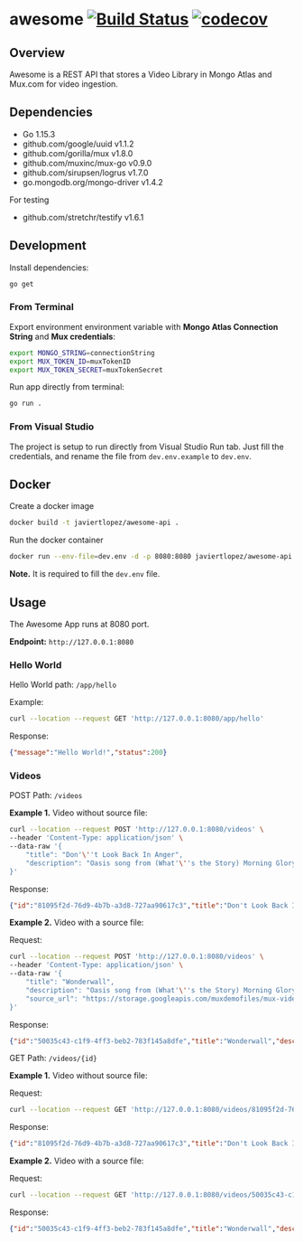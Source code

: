 # awesome [![Build Status](https://travis-ci.com/javiertlopez/awesome.svg?token=pyy6Hs7N6KLZpHXbFbXd&branch=main)](https://travis-ci.com/javiertlopez/awesome) [![codecov](https://codecov.io/gh/javiertlopez/awesome/branch/main/graph/badge.svg?token=I8D2Z4TZX4)](undefined)

## Overview
Awesome is a REST API that stores a Video Library in Mongo Atlas and Mux.com for video ingestion.

## Dependencies

- Go 1.15.3
- github.com/google/uuid v1.1.2
- github.com/gorilla/mux v1.8.0
- github.com/muxinc/mux-go v0.9.0
- github.com/sirupsen/logrus v1.7.0
- go.mongodb.org/mongo-driver v1.4.2

For testing
- github.com/stretchr/testify v1.6.1

## Development

Install dependencies:

```bash
go get
```

### From Terminal

Export environment environment variable with **Mongo Atlas Connection String** and **Mux credentials**:

```bash
export MONGO_STRING=connectionString
export MUX_TOKEN_ID=muxTokenID
export MUX_TOKEN_SECRET=muxTokenSecret
```

Run app directly from terminal:

```bash
go run .
```

### From Visual Studio

The project is setup to run directly from Visual Studio Run tab. Just fill the credentials, and rename the file from `dev.env.example` to `dev.env`.

## Docker

Create a docker image

```bash
docker build -t javiertlopez/awesome-api .
```

Run the docker container

```bash
docker run --env-file=dev.env -d -p 8080:8080 javiertlopez/awesome-api
```

**Note.** It is required to fill the `dev.env` file.

## Usage

The Awesome App runs at 8080 port.

**Endpoint:** `http://127.0.0.1:8080`

### Hello World

Hello World path: `/app/hello`

Example:

```bash
curl --location --request GET 'http://127.0.0.1:8080/app/hello'
```

Response:

```json
{"message":"Hello World!","status":200}
```

### Videos

POST Path: `/videos`

**Example 1.** Video without source file:

```bash
curl --location --request POST 'http://127.0.0.1:8080/videos' \
--header 'Content-Type: application/json' \
--data-raw '{
    "title": "Don'\''t Look Back In Anger",
    "description": "Oasis song from (What'\''s the Story) Morning Glory? album."
}'
```

Response:
```json
{"id":"81095f2d-76d9-4b7b-a3d8-727aa90617c3","title":"Don't Look Back In Anger","description":"Oasis song from (What's the Story) Morning Glory? album.","asset":{},"created_at":"2020-10-31 20:05:40.127259884 +0000 UTC m=+317.213044791","updated_at":"2020-10-31 20:05:40.127259884 +0000 UTC m=+317.213044791"}
```

**Example 2.** Video with a source file:

Request:
```bash
curl --location --request POST 'http://127.0.0.1:8080/videos' \
--header 'Content-Type: application/json' \
--data-raw '{
    "title": "Wonderwall",
    "description": "Oasis song from (What'\''s the Story) Morning Glory? album.",
    "source_url": "https://storage.googleapis.com/muxdemofiles/mux-video-intro.mp4"
}'
```

Response:
```json
{"id":"50035c43-c1f9-4ff3-beb2-783f145a8dfe","title":"Wonderwall","description":"Oasis song from (What's the Story) Morning Glory? album.","asset":{"id":"zQJ4DsW01QbbBl2Rd3801bUgpWmQD01j5eUOytzjv8QF02c"},"created_at":"2020-10-31 20:07:08.759255341 +0000 UTC m=+405.845420795","updated_at":"2020-10-31 20:07:08.759255341 +0000 UTC m=+405.845420795"}
```


GET Path: `/videos/{id}`

**Example 1.** Video without source file:

Request:
```bash
curl --location --request GET 'http://127.0.0.1:8080/videos/81095f2d-76d9-4b7b-a3d8-727aa90617c3'
```

Response:
```json
{"id":"81095f2d-76d9-4b7b-a3d8-727aa90617c3","title":"Don't Look Back In Anger","description":"Oasis song from (What's the Story) Morning Glory? album.","asset":{},"created_at":"2020-10-31 20:05:40.127 +0000 UTC","updated_at":"2020-10-31 20:05:40.127 +0000 UTC"}
```

**Example 2.** Video with a source file:

Request:
```bash
curl --location --request GET 'http://127.0.0.1:8080/videos/50035c43-c1f9-4ff3-beb2-783f145a8dfe'
```

Response:
```json
{"id":"50035c43-c1f9-4ff3-beb2-783f145a8dfe","title":"Wonderwall","description":"Oasis song from (What's the Story) Morning Glory? album.","asset":{"id":"zQJ4DsW01QbbBl2Rd3801bUgpWmQD01j5eUOytzjv8QF02c","created_at":"1604174828","status":"ready","duration":23.857167,"max_stored_resolution":"HD","max_stored_frame_rate":29.97,"aspect_ratio":"16:9","poster":"https://image.mux.com/7hDIO2xL101KjoSrQy018NtTI02XhXQOGLbJcHVLC00YAig/thumbnail.png?width=1920\u0026height=1080\u0026smart_crop=true\u0026time=7","thumbnail":"https://image.mux.com/7hDIO2xL101KjoSrQy018NtTI02XhXQOGLbJcHVLC00YAig/thumbnail.png?width=640\u0026height=360\u0026smart_crop=true\u0026time=7","sources":[{"id":"7hDIO2xL101KjoSrQy018NtTI02XhXQOGLbJcHVLC00YAig","policy":"","src":"https://stream.mux.com/7hDIO2xL101KjoSrQy018NtTI02XhXQOGLbJcHVLC00YAig.m3u8","type":"application/x-mpegURL"}]},"created_at":"2020-10-31 20:07:08.759 +0000 UTC","updated_at":"2020-10-31 20:07:08.759 +0000 UTC"}
```